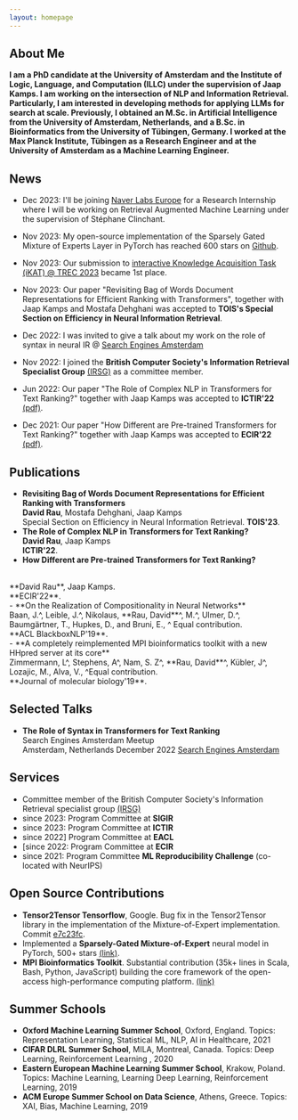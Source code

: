 ```yaml
---
layout: homepage
---
```


## About Me
**I am a PhD candidate at the University of Amsterdam and the Institute of Logic, Language, and Computation (ILLC) under the supervision of Jaap Kamps. I am working on the intersection of NLP and Information Retrieval.  Particularly, I am interested in developing methods for applying LLMs for search at scale. Previously, I obtained an M.Sc. in Artificial Intelligence from the University of Amsterdam, Netherlands, and a B.Sc. in Bioinformatics from the University of Tübingen, Germany. I worked at the Max Planck Institute, Tübingen as a Research Engineer and at the University of Amsterdam as a Machine Learning Engineer.**


## News

- Dec 2023: I'll be joining [Naver Labs Europe](https://europe.naverlabs.com/) for a Research Internship where I will be working on Retrieval Augmented Machine Learning under the supervision of Stéphane Clinchant.
  
- Nov 2023: My open-source implementation of the Sparsely Gated Mixture of Experts Layer in PyTorch has reached 600 stars on [Github](https://github.com/davidmrau/mixture-of-experts).
  
- Nov 2023: Our submission to [interactive Knowledge Acquisition Task (iKAT) @ TREC 2023](https://www.trecikat.com/) became 1st place.
  
- Nov 2023: Our paper "Revisiting Bag of Words Document Representations for Efficient Ranking with Transformers", together with Jaap Kamps and Mostafa Dehghani was accepted to **TOIS's Special Section on Efficiency in Neural Information Retrieval**.
  
- Dec 2022: I was invited to give a talk about my work on the role of syntax in neural IR @ [Search Engines Amsterdam](https://www.meetup.com/sea-search-engines-amsterdam/events/289184753/)
  
- Nov 2022: I joined the **British Computer Society's Information Retrieval Specialist Group** [(IRSG)](https://www.bcs.org/membership-and-registrations/member-communities/information-retrieval-specialist-group/) as a committee member.
  
-  Jun 2022: Our paper "The Role of Complex NLP in Transformers for Text Ranking?" together with Jaap Kamps was accepted to **ICTIR'22** [(pdf)](https://arxiv.org/pdf/2207.02522.pdf).
  
 - Dec 2021: Our paper "How Different are Pre-trained Transformers for Text Ranking?" together with Jaap Kamps was accepted to **ECIR'22** [(pdf)](https://arxiv.org/pdf/2204.07233.pdf).

## Publications

- **Revisiting Bag of Words Document Representations for Efficient Ranking with Transformers**
  <br>
  **David Rau**, Mostafa Dehghani, Jaap Kamps
  <br>
  Special Section on Efficiency in Neural Information Retrieval. **TOIS'23**.
  <br>
- **The Role of Complex NLP in Transformers for Text Ranking?**
  <br>
  **David Rau**, Jaap Kamps
  <br>
  **ICTIR'22**.
  <br>
 - **How Di fferent are Pre-trained Transformers for Text Ranking?**
  <br>
  **David Rau**, Jaap Kamps.
  <br>
  **ECIR'22**.
  <br>
- **On the Realization of Compositionality in Neural Networks**
  <br>
  Baan, J.^, Leible, J.^, Nikolaus, **Rau, David**^, M.^, Ulmer, D.^, Baumgärtner, T., Hupkes, D., and Bruni, E., ^ Equal contribution.
  <br>
  **ACL BlackboxNLP'19**.
  <br>
- **A completely reimplemented MPI bioinformatics toolkit with a new HHpred server at its core**
 <br>
  Zimmermann, L^, Stephens, A^, Nam, S. Z^, **Rau, David**^, Kübler, J^, Lozajic, M., Alva, V., ^Equal contribution.
 <br>
 **Journal of molecular biology'19**.
 <br>
 


## Selected Talks

- **The Role of Syntax in Transformers for Text Ranking**
  <br>
  Search Engines Amsterdam Meetup
  <br>
  Amsterdam, Netherlands December 2022 [Search Engines Amsterdam](https://www.meetup.com/sea-search-engines-amsterdam/events/289184753/)
  

## Services

- Committee member of the British Computer Society's Information Retrieval specialist group [(IRSG)](https://www.bcs.org/membership-and-registrations/member-communities/information-retrieval-specialist-group/)
- since 2023: Program Committee at **SIGIR** 
- since 2023: Program Committee at **ICTIR** 
- since 2022] Program Committee at **EACL** 
- [since 2022: Program Committee at **ECIR** 
- since 2021: Program Committee **ML Reproducibility Challenge** (co-located with NeurIPS)

## Open Source Contributions
- **Tensor2Tensor Tensorflow**, Google. Bug fix in the Tensor2Tensor library in the implementation of the Mixture-of-Expert implementation. Commit
[e7c23fc](https://github.com/tensorflow/tensor2tensor/pull/1627).
- Implemented a **Sparsely-Gated Mixture-of-Expert** neural model in PyTorch, 500+ stars [(link)](https://github.com/davidmrau/mixture-of-experts).
- **MPI Bioinformatics Toolkit**. Substantial contribution (35k+ lines in Scala, Bash, Python, JavaScript) building the core framework of the
open-access high-performance computing platform. [(link)](https://github.com/proteinevolution/Toolkit/graphs/contributors)

## Summer Schools
- **Oxford Machine Learning Summer School**, Oxford, England. Topics: Representation Learning, Statistical ML, NLP, AI in Healthcare, 2021
- **CIFAR DLRL Summer School**, MILA, Montreal, Canada. Topics: Deep Learning, Reinforcement Learning , 2020
- **Eastern European Machine Learning Summer School**, Krakow, Poland. Topics: Machine Learning, Learning Deep Learning, Reinforcement Learning, 2019
- **ACM Europe Summer School on Data Science**, Athens, Greece. Topics: XAI, Bias, Machine Learning, 2019
